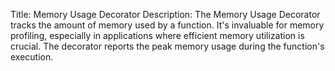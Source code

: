Title: Memory Usage Decorator
Description: The Memory Usage Decorator tracks the amount of memory used by a function. It's invaluable for memory profiling, especially in applications where efficient memory utilization is crucial. The decorator reports the peak memory usage during the function's execution.
